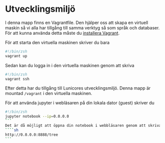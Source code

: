 # Utvecklingsmiljö

I denna mapp finns en Vagrantfile. Den hjälper oss att skapa en virtuell maskin så vi alla har tillgång till samma verktyg så som språk och databaser. För att kunna använda detta måste du [installera Vagrant](https://www.vagrantup.com/intro/getting-started/install.html). 

För att starta den virtuella maskinen skriver du bara
```sh
#!/bin/zsh
vagrant up
```

Sedan kan du logga in i den virtuella maskinen genom att skriva
```sh
#!/bin/zsh
vagrant ssh
```

Efter detta har du tillgång till Lunicores utvecklingsmiljö. Denna mapp är mountad `/vagrant` i den virtuella maskinen.

För att använda jupyter i webläsaren på din lokala dator (guest) skriver du
````sh
#!/bin/zsh
jupyter notebook --ip=0.0.0.0
```
Det är då möjligt att öppna din notebook i webbläsaren genom att skriva
````sh
http://0.0.0.0:8888/tree
```
